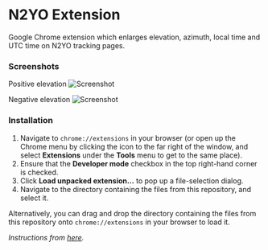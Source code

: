 # N2YO Extension
Google Chrome extension which enlarges elevation, azimuth, local time and UTC time on N2YO tracking pages.

### Screenshots
Positive elevation
![Screenshot](http://i.imgur.com/viTqeP1.png)

Negative elevation
![Screenshot](http://i.imgur.com/gUxGX7V.png)


### Installation
1. Navigate to `chrome://extensions` in your browser (or open up the Chrome menu by clicking the icon to the far right of the window, and select **Extensions** under the **Tools** menu to get to the same place).
2. Ensure that the **Developer mode** checkbox in the top right-hand corner is checked.
3. Click **Load unpacked extension…** to pop up a file-selection dialog.
4. Navigate to the directory containing the files from this repository, and select it.

Alternatively, you can drag and drop the directory containing the files from this repository onto `chrome://extensions` in your browser to load it.

*Instructions from [here](https://developer.chrome.com/extensions/getstarted#unpacked).*
